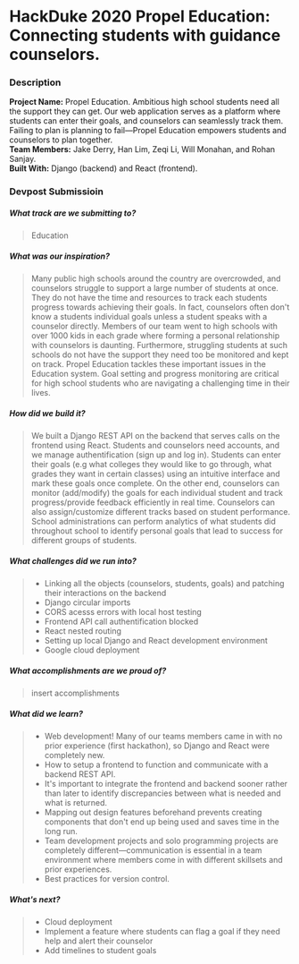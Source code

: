 # HackDuke 2020 Propel Education: Connecting students with guidance counselors. 

### Description
**Project Name:** Propel Education. Ambitious high school students need all the support they can get. Our web application serves as a platform where students can enter their goals, and counselors can seamlessly track them. Failing to plan is planning to fail—Propel Education empowers students and counselors to plan together. <br>
**Team Members:** Jake Derry, Han Lim, Zeqi Li, Will Monahan, and Rohan Sanjay. <br>
**Built With:** Django (backend) and React (frontend). <br>

### Devpost Submissioin
##### What track are we submitting to?
> Education
##### What was our inspiration?
> Many public high schools around the country are overcrowded, and counselors struggle to support a large number of students at once. They do not have the time and resources to track each students progress towards achieving their goals. In fact, counselors often don't know a students individual goals unless a student speaks with a counselor directly. Members of our team went to high schools with over 1000 kids in each grade where forming a personal relationship with counselors is daunting. Furthermore, struggling students at such schools do not have the support they need too be monitored and kept on track. Propel Education tackles these important issues in the Education system. Goal setting and progress monitoring are critical for high school students who are navigating a challenging time in their lives. 
##### How did we build it?
> We built a Django REST API on the backend that serves calls on the frontend using React. Students and counselors need accounts, and we manage authentification (sign up and log in). Students can enter their goals (e.g what colleges they would like to go through, what grades they want in certain classes) using an intuitive interface and mark these goals once complete. On the other end, counselors can monitor (add/modify) the goals for each individual student and track progress/provide feedback efficiently in real time. Counselors can also assign/customize different tracks based on student performance. School administrations can perform analytics of what students did throughout school to identify personal goals that lead to success for different groups of students. 
##### What challenges did we run into?
> - Linking all the objects (counselors, students, goals) and patching their interactions on the backend
> - Django circular imports
> - CORS acesss errors with local host testing
> - Frontend API call authentification blocked
> - React nested routing
> - Setting up local Django and React development environment
> - Google cloud deployment
##### What accomplishments are we proud of?
> insert accomplishments
##### What did we learn?
> - Web development! Many of our teams members came in with no prior experience (first hackathon), so Django and React were completely new. 
> - How to setup a frontend to function and communicate with a backend REST API. 
> - It's important to integrate the frontend and backend sooner rather than later to identify discrepancies between what is needed and what is returned. 
> - Mapping out design features beforehand prevents creating components that don't end up being used and saves time in the long run. 
> - Team development projects and solo programming projects are completely different—communication is essential in a team environment where members come in with different skillsets and prior experiences. 
> - Best practices for version control. 
##### What's next?
> - Cloud deployment
> - Implement a feature where students can flag a goal if they need help and alert their counselor 
> - Add timelines to student goals

